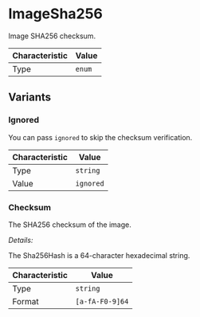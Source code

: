 <!-- THIS FILE IS AUTOMATICALLY GENERATED BY DOCBUILDER, DO NOT EDIT MANUALLY! -->

# ImageSha256

Image SHA256 checksum.

| Characteristic | Value  |
| -------------- | ------ |
| Type           | `enum` |

## Variants

### Ignored

You can pass `ignored` to skip the checksum verification.

| Characteristic | Value     |
| -------------- | --------- |
| Type           | `string`  |
| Value          | `ignored` |

### Checksum

The SHA256 checksum of the image.

*Details:*

The Sha256Hash is a 64-character hexadecimal string.

| Characteristic | Value           |
| -------------- | --------------- |
| Type           | `string`        |
| Format         | `[a-fA-F0-9]64` |

